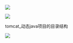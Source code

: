 ![](https://pic.superbed.cn/item/5dc00e3d8e0e2e3ee9f681da.jpg)

![](https://pic.superbed.cn/item/5dc00e688e0e2e3ee9f6842e.jpg)

tomcat_动态java项目的目录结构

![](https://pic.superbed.cn/item/5dc00eaa8e0e2e3ee9f687aa.jpg)

